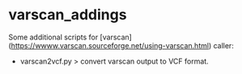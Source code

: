 # varscan_addings
Some additional scripts for [varscan] (https://wwww.varscan.sourceforge.net/using-varscan.html) caller:
  - varscan2vcf.py > convert varscan output to VCF format.

